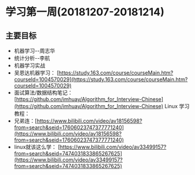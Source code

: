 # 学习第一周(20181207-20181214)

##  主要目标
- 机器学习--周志华
- 统计分析--李航
- 机器学习实战 
- 吴恩达机器学习： [https://study.163.com/course/courseMain.htm?courseId=1004570029](https://study.163.com/course/courseMain.htm?courseId=1004570029)
- 面试算法/数据结构笔记：[https://github.com/imhuay/Algorithm_for_Interview-Chinese](https://github.com/imhuay/Algorithm_for_Interview-Chinese)
Linux 学习教程：
- 兄弟连：[https://www.bilibili.com/video/av18156598?from=search&seid=17606023747377771240](https://www.bilibili.com/video/av18156598?from=search&seid=17606023747377771240)
- linux就该这么学： [https://www.bilibili.com/video/av33499157?from=search&seid=7474031833865267625](https://www.bilibili.com/video/av33499157?from=search&seid=7474031833865267625)
